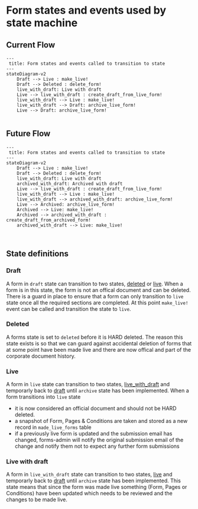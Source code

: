 # Form states and events used by state machine

## Current Flow

```mermaid
---
 title: Form states and events called to transition to state
---
stateDiagram-v2
    Draft --> Live : make_live!
    Draft --> Deleted : delete_form!
    live_with_draft: Live with draft
    Live --> live_with_draft : create_draft_from_live_form!
    live_with_draft --> Live : make_live!
    live_with_draft --> Draft: archive_live_form!
    Live --> Draft: archive_live_form!
   
```


## Future Flow

```mermaid
---
 title: Form states and events called to transition to state
---
stateDiagram-v2
    Draft --> Live : make_live!
    Draft --> Deleted : delete_form!
    live_with_draft: Live with draft
    archived_with_draft: Archived with draft
    Live --> live_with_draft : create_draft_from_live_form!
    live_with_draft --> Live : make_live!
    live_with_draft --> archived_with_draft: archive_live_form!
    Live --> Archived: archive_live_form!
    Archived --> Live: make_live!
    Archived --> archived_with_draft : create_draft_from_archived_form!
    archived_with_draft --> Live: make_live!

   
```

## State definitions



### Draft

A form in `draft` state can transition to two states, [deleted](#deleted) or [live](#live). When a form is in this state, the form is not an offical document and can be deleted. There is a guard in place to ensure that a form can only transition to `live` state once all the required sections are completed. At this point `make_live!` event can be called and transition the state to `live`. 

### Deleted

A forms state is set to `deleted` before it is HARD deleted. The reason this state exists is so that we can guard against accidental deletion of forms that at some point have been made live and there are now offical and part of the corporate document history. 

### Live

A form in `live` state can transition to two states, [live_with_draft](#live-with-draft) and temporarly back to [draft](#draft) until `archive` state has been implemented. 
When a form transitions into `live` state 
- it is now considered an official document and should not be HARD deleted. 
- a snapshot of Form, Pages & Conditions are taken and stored as a new record in `made_live_forms` table
- if a previously live form is updated and the submission email has changed, forms-admin will notify the original submission email of the change and notify them not to expect any further form submissions

  
### Live with draft

A form in `live_with_draft` state can transition to two states, [live](#live) and temporarly back to [draft](#draft) until `archive` state has been implemented. 
This state means that since the form was made live something (Form, Pages or Conditions) have been updated which needs to be reviewed and the changes to be made live.


